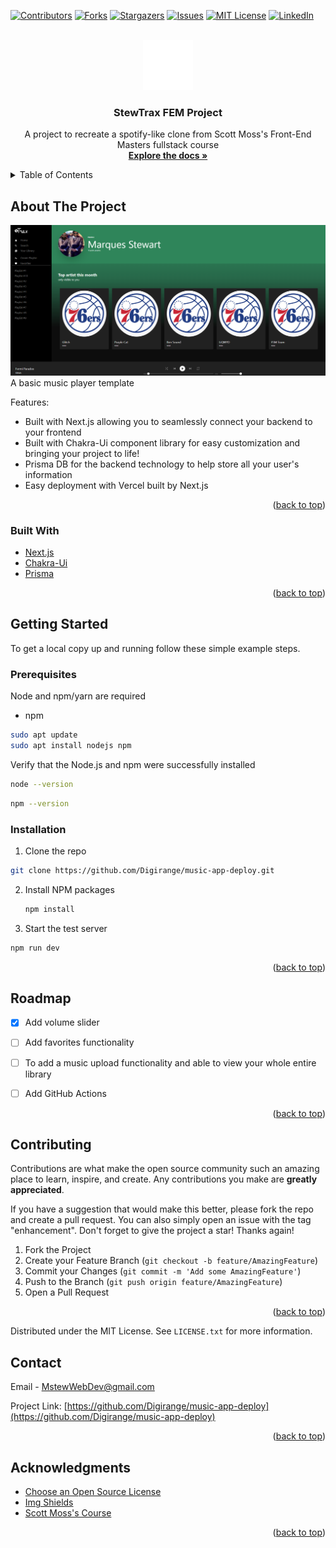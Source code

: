 <div id="top"></div>

[![Contributors][contributors-shield]][contributors-url]
[![Forks][forks-shield]][forks-url]
[![Stargazers][stars-shield]][stars-url]
[![Issues][issues-shield]][issues-url]
[![MIT License][license-shield]][license-url]
[![LinkedIn][linkedin-shield]][linkedin-url]



<!-- PROJECT LOGO -->
<br />
<div align="center">
  <a href="https://github.com/Digirange/music-app-deploy">
    <img src="public/logo.svg" alt="Logo" width="80" height="80">
  </a>

  <h3 align="center">StewTrax FEM Project</h3>

  <p align="center">
    A project to recreate a spotify-like clone from Scott Moss's Front-End Masters fullstack course
    <br />
    <a href="https://github.com/Digirange/music-app-deploy"><strong>Explore the docs »</strong></a>
  </p>
</div>



<!-- TABLE OF CONTENTS -->
<details>
  <summary>Table of Contents</summary>
  <ol>
    <li>
      <a href="#about-the-project">About The Project</a>
      <ul>
        <li><a href="#built-with">Built With</a></li>
      </ul>
    </li>
    <li>
      <a href="#getting-started">Getting Started</a>
      <ul>
        <li><a href="#prerequisites">Prerequisites</a></li>
        <li><a href="#installation">Installation</a></li>
      </ul>
    </li>
    <li><a href="#roadmap">Roadmap</a></li>
    <li><a href="#contributing">Contributing</a></li>
    <li><a href="#license">License</a></li>
    <li><a href="#contact">Contact</a></li>
    <li><a href="#acknowledgments">Acknowledgments</a></li>
  </ol>
</details>



<!-- ABOUT THE PROJECT -->
## About The Project

[![Product Name Screen Shot][product-screenshot]](https://music-app-deploy-v2.vercel.app/)
A basic music player template


Features:
* Built with Next.js allowing you to seamlessly connect your backend to your frontend
* Built with Chakra-Ui component library for easy customization and bringing your project to life!
* Prisma DB for the backend technology to help store all your user's information
* Easy deployment with Vercel built by Next.js

<p align="right">(<a href="#top">back to top</a>)</p>



### Built With


* [Next.js](https://nextjs.org/)
* [Chakra-Ui](https://chakra-ui.com/)
* [Prisma](https://www.prisma.io/)


<p align="right">(<a href="#top">back to top</a>)</p>



<!-- GETTING STARTED -->
## Getting Started

To get a local copy up and running follow these simple example steps.

### Prerequisites

Node and npm/yarn are required
* npm
```sh
sudo apt update
sudo apt install nodejs npm
```

Verify that the Node.js and npm were successfully installed
```sh
node --version
```
```sh
npm --version
```

### Installation

1. Clone the repo
```sh
git clone https://github.com/Digirange/music-app-deploy.git
```
2. Install NPM packages
   ```sh
   npm install
   ```
3. Start the test server
```sh
npm run dev
```

<p align="right">(<a href="#top">back to top</a>)</p>



<!-- USAGE EXAMPLES -->


<!-- ROADMAP -->
## Roadmap

- [x] Add volume slider
- [ ] Add favorites functionality
- [ ] To add a music upload functionality and able to view your whole entire library
- [ ] Add GitHub Actions


<p align="right">(<a href="#top">back to top</a>)</p>



<!-- CONTRIBUTING -->
## Contributing

Contributions are what make the open source community such an amazing place to learn, inspire, and create. Any contributions you make are **greatly appreciated**.

If you have a suggestion that would make this better, please fork the repo and create a pull request. You can also simply open an issue with the tag "enhancement".
Don't forget to give the project a star! Thanks again!

1. Fork the Project
2. Create your Feature Branch (`git checkout -b feature/AmazingFeature`)
3. Commit your Changes (`git commit -m 'Add some AmazingFeature'`)
4. Push to the Branch (`git push origin feature/AmazingFeature`)
5. Open a Pull Request

<p align="right">(<a href="#top">back to top</a>)</p>



<!-- LICENSE -->

Distributed under the MIT License. See `LICENSE.txt` for more information.

<!-- CONTACT -->
## Contact

Email - MstewWebDev@gmail.com

Project Link: [https://github.com/Digirange/music-app-deploy](https://github.com/Digirange/music-app-deploy)

<p align="right">(<a href="#top">back to top</a>)</p>



<!-- ACKNOWLEDGMENTS -->
## Acknowledgments


* [Choose an Open Source License](https://choosealicense.com)
* [Img Shields](https://shields.io)
* [Scott Moss's Course](https://frontendmasters.com/courses/fullstack-app-next/)

<p align="right">(<a href="#top">back to top</a>)</p>



<!-- MARKDOWN LINKS & IMAGES -->
<!-- https://www.markdownguide.org/basic-syntax/#reference-style-links -->
[contributors-shield]: https://img.shields.io/github/contributors/Digirange/music-app-deploy.svg?style=for-the-badge
[contributors-url]: https://github.com/Digirange/music-app-deploy/graphs/contributors
[forks-shield]: https://img.shields.io/github/forks/Digirange/music-app-deploy.svg?style=for-the-badge
[forks-url]: https://github.com/Digirange/music-app-deploy/network/members
[stars-shield]: https://img.shields.io/github/stars/Digirange/music-app-deploy.svg?style=for-the-badge
[stars-url]: https://github.com/Digirange/music-app-deploy/stargazers
[issues-shield]: https://img.shields.io/github/issues/Digirange/music-app-deploy.svg?style=for-the-badge
[issues-url]: https://github.com/Digirange/music-app-deploy/issues
[license-shield]: https://img.shields.io/github/license/Digirange/music-app-deploy.svg?style=for-the-badge
[license-url]: https://github.com/Digirange/music-app-deploy/blob/master/LICENSE.txt
[linkedin-shield]: https://img.shields.io/badge/-LinkedIn-black.svg?style=for-the-badge&logo=linkedin&colorB=555
[linkedin-url]: https://www.linkedin.com/in/marques-stewart-160485192/
[product-screenshot]: public/music-app-home.png